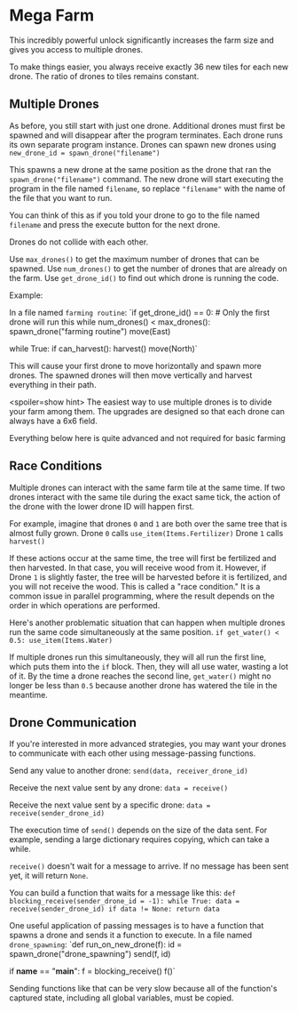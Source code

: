 # Mega Farm
This incredibly powerful unlock significantly increases the farm size and gives you access to multiple drones. 

To make things easier, you always receive exactly 36 new tiles for each new drone. The ratio of drones to tiles remains constant.

## Multiple Drones
As before, you still start with just one drone. Additional drones must first be spawned and will disappear after the program terminates.
Each drone runs its own separate program instance. Drones can spawn new drones using
`new_drone_id = spawn_drone("filename")`

This spawns a new drone at the same position as the drone that ran the `spawn_drone("filename")` command. The new drone will start executing the program in the file named `filename`, so replace `"filename"` with the name of the file that you want to run.

You can think of this as if you told your drone to go to the file named `filename` and press the execute button for the next drone.

Drones do not collide with each other. 

Use `max_drones()` to get the maximum number of drones that can be spawned.
Use `num_drones()` to get the number of drones that are already on the farm.
Use `get_drone_id()` to find out which drone is running the code.

Example:

In a file named `farming routine`:
`if get_drone_id() == 0:
    # Only the first drone will run this
    while num_drones() < max_drones():
        spawn_drone("farming routine")
        move(East)

while True:
    if can_harvest():
        harvest()
    move(North)`

This will cause your first drone to move horizontally and spawn more drones. The spawned drones will then move vertically and harvest everything in their path.

<spoiler=show hint>
The easiest way to use multiple drones is to divide your farm among them. The upgrades are designed so that each drone can always have a 6x6 field.
</spoiler>

Everything below here is quite advanced and not required for basic farming

## Race Conditions
Multiple drones can interact with the same farm tile at the same time. If two drones interact with the same tile during the exact same tick, the action of the drone with the lower drone ID will happen first.

For example, imagine that drones `0` and `1` are both over the same tree that is almost fully grown.
Drone `0` calls
`use_item(Items.Fertilizer)`
Drone `1` calls
`harvest()`

If these actions occur at the same time, the tree will first be fertilized and then harvested. In that case, you will receive wood from it. However, if Drone `1` is slightly faster, the tree will be harvested before it is fertilized, and you will not receive the wood.
This is called a "race condition." It is a common issue in parallel programming, where the result depends on the order in which operations are performed.

Here's another problematic situation that can happen when multiple drones run the same code simultaneously at the same position.
`if get_water() < 0.5:
    use_item(Items.Water)`

If multiple drones run this simultaneously, they will all run the first line, which puts them into the `if` block. Then, they will all use water, wasting a lot of it.
By the time a drone reaches the second line, `get_water()` might no longer be less than `0.5` because another drone has watered the tile in the meantime.

## Drone Communication
If you're interested in more advanced strategies, you may want your drones to communicate with each other using message-passing functions.

Send any value to another drone:
`send(data, receiver_drone_id)`

Receive the next value sent by any drone:
`data = receive()`

Receive the next value sent by a specific drone:
`data = receive(sender_drone_id)`

The execution time of `send()` depends on the size of the data sent. For example, sending a large dictionary requires copying, which can take a while.

`receive()` doesn't wait for a message to arrive. If no message has been sent yet, it will return `None`.

You can build a function that waits for a message like this:
`def blocking_receive(sender_drone_id = -1):
    while True:
        data = receive(sender_drone_id)
        if data != None:
            return data`

One useful application of passing messages is to have a function that spawns a drone and sends it a function to execute.
In a file named `drone_spawning`:
`def run_on_new_drone(f):
    id = spawn_drone("drone_spawning")
    send(f, id)

if __name__ == "__main__":
    f = blocking_receive()
    f()`

Sending functions like that can be very slow because all of the function's captured state, including all global variables, must be copied.
